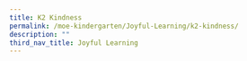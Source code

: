 ```yaml
---
title: K2 Kindness
permalink: /moe-kindergarten/Joyful-Learning/k2-kindness/
description: ""
third_nav_title: Joyful Learning
---
```

